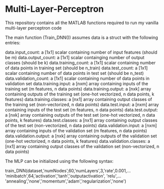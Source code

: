 # Multi-Layer-Perceptron

This repository contains all the MATLAB functions required to run my vanilla multi-layer perceptron code

The main function (Train_DNN()) assumes data is a struct with the following entries:

data.input_count: a [1x1] scalar containing number of input features (should be m)
data.output_count: a [1x1] scalar containging number of output classes (should be k)
data.training_count: a [1x1] scalar containing number of data points in training set (should be n_train)
data.test_count: a [1x1] scalar containing number of data points in test set (should be n_test)
data.validation_count: a [1x1] scalar containing number of data points in validation set
data.training.input: a [nxm] array containing inputs of the training set (m features, n data points)
data.training.output: a [nxk] array containing outputs of the training set (one-hot vectorized, n data points, k features)
data.training.classes: a [nx1] array containing output classes of the training set (non-vectorized, n data points)
data.test.input: a [nxm] array containing inputs of the test set (m features, n data points)
data.test.output: a [nxk] array containing outputs of the test set (one-hot vectorized, n data points, k features)
data.test.classes: a [nx1] array containing output classes of the test set (non-vectorized, n data points)
data.validation.input: a [nxm] array containing inputs of the validation set (m features, n data points)
data.validation.output: a [nxk] array containing outputs of the validation set (one-hot vectorized, n data points, k features)
data.validation.classes: a [nx1] array containing output classes of the validation set (non-vectorized, n data points)

The MLP can be initialized using the following syntax:

train_DNN(dataset,'numNodes',60,'numLayers',3,'rate',0.001,...
    'minibatch',64,'activation','tanh','outputactivation', 'relu',...
    'annealing','none','momentum','adam','regularization','none')
